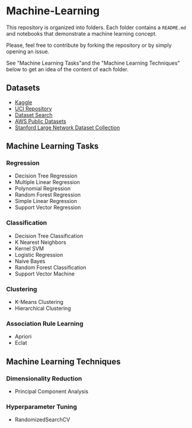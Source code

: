 # Machine-Learning

This repository is organized into folders. Each folder contains a `README.md` and notebooks that demonstrate a machine learning concept.

Please, feel free to contribute by forking the repository or by simply opening an issue.

See "Machine Learning Tasks"and the "Machine Learning Techniques" below to get an idea of the content of each folder. 

## Datasets
* [Kaggle](https://www.kaggle.com/)
* [UCI Repository](https://archive.ics.uci.edu/ml/index.php)
* [Dataset Search](https://datasetsearch.research.google.com/)
* [AWS Public Datasets](https://aws.amazon.com/opendata)
* [Stanford Large Network Dataset Collection](https://snap.stanford.edu/data/)


## Machine Learning Tasks

### Regression
* Decision Tree Regression
* Multiple Linear Regression
* Polynomial Regression
* Random Forest Regression
* Simple Linear Regression
* Support Vector Regression

### Classification
* Decision Tree Classification
* K Nearest Neighbors
* Kernel SVM
* Logistic Regression
* Naive Bayes
* Random Forest Classification
* Support Vector Machine

### Clustering
* K-Means Clustering
* Hierarchical Clustering

### Association Rule Learning
* Apriori
* Eclat

## Machine Learning Techniques

### Dimensionality Reduction
* Principal Component Analysis

### Hyperparameter Tuning
* RandomizedSearchCV

